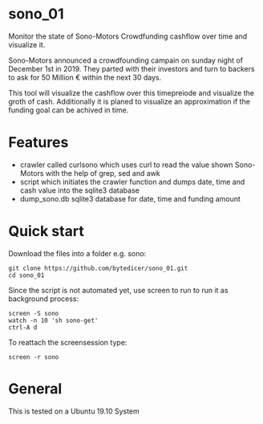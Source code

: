 # sono_01
Monitor the state of Sono-Motors Crowdfunding cashflow over time and visualize it.

Sono-Motors announced a crowdfounding campain on sunday night of December 1st in 2019. 
They parted with their investors and turn to backers to ask for 50 Million € within 
the next 30 days. 

This tool will visualize the cashflow over this timepreiode and visualize the groth
of cash. Additionally it is planed to visualize an approximation if the funding goal
can be achived in time.

# Features
* crawler called curlsono which uses curl to read the value shown Sono-Motors with the help of grep, sed and awk
* script which initiates the crawler function and dumps date, time and cash value into the sqlite3 database
* dump_sono.db sqlite3 database for date, time and funding amount 

# Quick start
Download the files into a folder e.g. sono:

```
git clone https://github.com/bytedicer/sono_01.git
cd sono_01
```
Since the script is not automated yet, use screen to run to run it as background process:
```
screen -S sono
watch -n 10 'sh sono-get'
ctrl-A d
```
To reattach the screensession type:
```
screen -r sono
```

# General
This is tested on a Ubuntu 19.10 System

